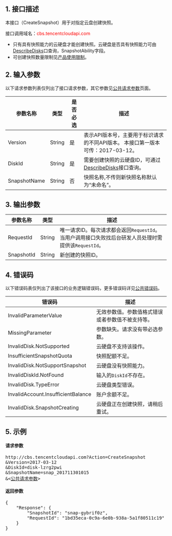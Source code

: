## 1. 接口描述
本接口（CreateSnapshot）用于对指定云盘创建快照。

接口调用域名：<font style="color:red">cbs.tencentcloudapi.com</font>

* 只有具有快照能力的云硬盘才能创建快照。云硬盘是否具有快照能力可由[DescribeDisks](/document/product/362/13172)口查询，SnapshotAbility字段。
* 可创建快照数量限制见[产品使用限制](/doc/product/362/5145)。

## 2. 输入参数
以下请求参数列表仅列出了接口请求参数，其它参数见[公共请求参数](/document/product/362/13181)页面。

| 参数名称 | 类型 | 是否必选 | 描述 |
|---------|---------|---------|---------|
| Version | String | 是 | 表示API版本号，主要用于标识请求的不同API版本。 本接口第一版本可传：2017-03-12。 |
| DiskId | String | 是 | 需要创建快照的云硬盘ID，可通过[DescribeDisks](/document/product/362/13172)接口查询。 |
| SnapshotName | String | 否 | 快照名称,不传则新快照名称默认为“未命名”。 |

## 3. 输出参数

| 参数名称 | 类型 | 描述 |
|---------|---------|---------|
| RequestId | String | 唯一请求ID。每次请求都会返回`RequestId`。当用户调用接口失败找后台研发人员处理时需提供该`RequestId`。 |
| SnapshotId | String | 新创建的快照ID。 |


## 4. 错误码

以下错误码表仅列出了该接口的业务逻辑错误码，更多错误码详见[公共错误码](/document/product/362/13188)。

| 错误码 | 描述 |
|---------|---------|
| InvalidParameterValue | 无效参数值。参数值格式错误或者参数值不被支持等。 |
| MissingParameter | 参数缺失。请求没有带必选参数。 |
| InvalidDisk.NotSupported | 云硬盘不支持该操作。 |
| InsufficientSnapshotQuota | 快照配额不足。 |
| InvalidDisk.NotSupportSnapshot | 云硬盘没有快照能力。 |
| InvalidDiskId.NotFound | 输入的`DiskId`不存在。 |
| InvalidDisk.TypeError | 云硬盘类型错误。 |
| InvalidAccount.InsufficientBalance | 账户余额不足。 |
| InvalidDisk.SnapshotCreating | 云硬盘正在创建快照，请稍后重试。 |


## 5. 示例

#### 请求参数

<pre>
http://cbs.tencentcloudapi.com?Action=CreateSnapshot
&Version=2017-03-12
&DiskId=disk-lzrg2pwi
&SnapshotName=snap_201711301015
&<<a href="/document/product/362/13181">公共请求参数</a>>
</pre>

#### 返回参数

<pre>
{
	"Response": {
		"SnapshotId": "snap-gybrif0z",
		"RequestId": "1bd35eca-0c9a-6e0b-938a-5a1f80511c19"
	}
}
</pre>

